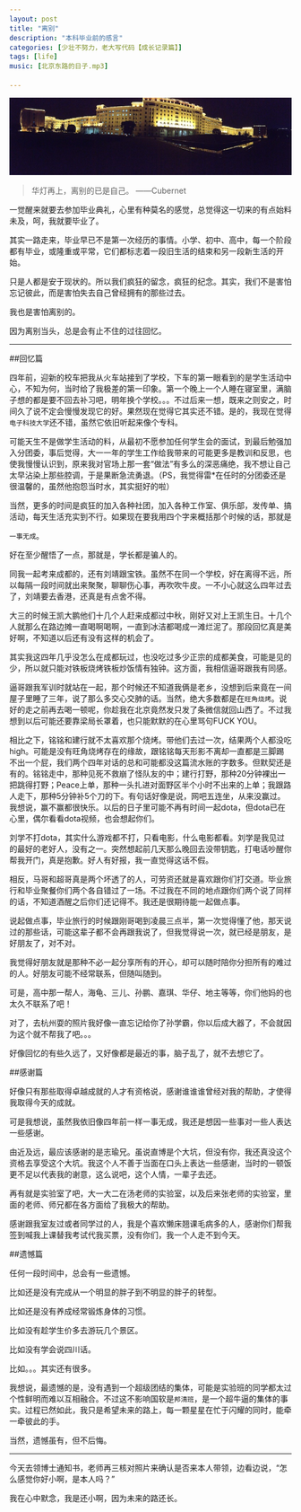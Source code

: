 ```yaml
---
layout: post
title: "离别"
description: "本科毕业前的感言"
categories: [少壮不努力，老大写代码【成长记录篇】]
tags: [life]
music: [北京东路的日子.mp3]

---
```


![image](/assets/images/2014-06-28-libie.JPG)

>华灯再上，离别的已是自己。 ——Cubernet

一觉醒来就要去参加毕业典礼，心里有种莫名的感觉，总觉得这一切来的有点始料未及，呵，我就要毕业了。

其实一路走来，毕业早已不是第一次经历的事情。小学、初中、高中，每一个阶段都有毕业，或隆重或平常，它们都标志着一段旧生活的结束和另一段新生活的开始。

只是人都是安于现状的。所以我们疯狂的留念，疯狂的纪念。其实，我们不是害怕忘记彼此，而是害怕失去自己曾经拥有的那些过去。

我也是害怕离别的。

因为离别当头，总是会有止不住的过往回忆。

<!-- more -->

---

##回忆篇

四年前，迎新的校车把我从火车站接到了学校，下车的第一眼看到的是学生活动中心，不知为何，当时给了我极差的第一印象。第一个晚上一个人睡在寝室里，满脑子想的都是要不回去补习吧，明年换个学校。。。不过后来一想，既来之则安之，时间久了说不定会慢慢发现它的好。果然现在觉得它其实还不错。是的，我现在觉得`电子科技大学`还不错，虽然它依旧听起来像个专科。

可能天生不是做学生活动的料，从最初不愿参加任何学生会的面试，到最后勉强加入分团委，事后觉得，大一一年的学生工作给我带来的可能更多是教训和反思，也使我慢慢认识到，原来我对官场上那一套“做法”有多么的深恶痛绝，我不想让自己太早沾染上那些腔调，于是果断急流勇退。（PS，我觉得雷*在任时的分团委还是很温馨的，虽然他抱怨当时水，其实挺好的啦）

当然，更多的时间是疯狂的加入各种社团，加入各种工作室、俱乐部，发传单、搞活动，每天生活充实到不行。如果现在要我用四个字来概括那个时候的话，那就是

`一事无成`。

好在至少醒悟了一点，那就是，学长都是骗人的。

同我一起考来成都的，还有刘靖跟宝铁。虽然不在同一个学校，好在离得不远，所以每隔一段时间就出来聚聚，聊聊伤心事，再吹吹牛皮。一不小心就这么四年过去了，刘靖要去香港，还真是有点舍不得。

大三的时候王凯大鹏他们十几个人赶来成都过中秋，刚好又对上王凯生日。十几个人就那么在路边摊一直喝啊喝啊，一直到冰洁都喝成一滩烂泥了。那段回忆真是美好啊，不知道以后还有没有这样的机会了。

其实我这四年几乎没怎么在成都玩过，也没吃过多少正宗的成都美食，可能是见的少，所以就只能对铁板烧烤铁板炒饭情有独钟。这方面，我相信逼哥跟我有同感。

逼哥跟我军训时就站在一起，那个时候还不知道我俩是老乡，没想到后来竟在一间屋子里睡了三年，说了那么多交心交肺的话。当然，绝大多数都是在`旺角烧烤`。说好的走之前再去喝一顿呢，你趁我在北京竟然发只发了条微信就回山西了。不过我想到以后可能还要靠梁局长罩着，也只能默默的在心里骂句FUCK YOU。

相比之下，铭铭和建行就不太喜欢那个烧烤。带他们去过一次，结果两个人都没吃high。可能是没有旺角烧烤存在的缘故，跟铭铭每天形影不离却一直都是三脚踢不出一个屁，我们两个四年对话的总和可能都没这篇流水账的字数多。但默契还是有的。铭铭走中，那种见死不救崩了怪队友的中；建行打野，那种20分钟裸出一把跳得打野；Peace上单，那种一头扎进对面野区半个小时不出来的上单；我跟路人走下，那种5分钟补5个刀的下。有句话好像是说，网吧五连坐，从来没赢过。我想说，赢不赢都很快乐。以后的日子里可能不再有时间一起dota，但dota已在心里，偶尔看看dota视频，也会想起你们。

刘学不打dota，其实什么游戏都不打，只看电影，什么电影都看。刘学是我见过的最好的老好人，没有之一。突然想起前几天那么晚回去没带钥匙，打电话吵醒你帮我开门，真是抱歉。好人有好报，我一直觉得这话不假。

相反，马哥和超哥真是两个坏透了的人，可劳资还就是喜欢跟你们打交道。毕业旅行和毕业聚餐你们两个各自错过了一场。不过我在不同的地点跟你们两个说了同样的话，不知道酒醒之后你们还记得不。我还是很期待能一起做点事。

说起做点事，毕业旅行的时候跟刚哥喝到凌晨三点半，第一次觉得懂了他，那天说过的那些话，可能这辈子都不会再跟我说了，但我觉得说一次，就已经是朋友，是好朋友了，对不对。

我觉得好朋友就是那种不必一起分享所有的开心，却可以随时陪你分担所有的难过的人。好朋友可能不经常联系，但随叫随到。

可是，高中那一帮人，海龟、三儿、孙鹏、嘉琪、华仔、地主等等，你们他妈的也太久不联系了吧！

对了，去杭州耍的照片我好像一直忘记给你了孙学霸，你以后成大器了，不会就因为这个就不帮我了吧。。。

好像回忆的有些久远了，又好像都是最近的事，脑子乱了，就不去想它了。

##感谢篇

好像只有那些取得卓越成就的人才有资格说，感谢谁谁谁曾经对我的帮助，才使得我取得今天的成就。

可是我想说，虽然我依旧像四年前一样一事无成，我还是想因一些事对一些人表达一些感谢。

由近及远，最应该感谢的是志瑜兄。虽说直博是个大坑，但没有你，我还真没这个资格去享受这个大坑。我这个人不善于当面在口头上表达一些感谢，当时的一顿饭更不足以代表我的谢意，这么说吧，这个人情，一辈子去还。

再有就是实验室了吧，大一大二在汤老师的实验室，以及后来张老师的实验室，里面的老师、师兄都在各方面给了我极大的帮助。

感谢跟我室友过或者同学过的人，我是个喜欢懒床翘课毛病多的人，感谢你们帮我签到喊我上课替我考试代我买票，没有你们，我一个人走不到今天。

##遗憾篇

任何一段时间中，总会有一些遗憾。

比如还是没有完成从一个明显的胖子到不明显的胖子的转型。

比如还是没有养成经常锻炼身体的习惯。

比如没有趁学生价多去游玩几个景区。

比如没有学会说四川话。

比如。。。其实还有很多。

我想说，最遗憾的是，没有遇到一个超级团结的集体，可能是实验班的同学都太过个性鲜明而难以互相融合。不过这不影响国软是`邦清班`，是一个超牛逼的集体的事实。过程已然如此，我只是希望未来的路上，每一颗星星在忙于闪耀的同时，能牵一牵彼此的手。

当然，遗憾虽有，但不后悔。

---

今天去领博士通知书，老师再三核对照片来确认是否来本人带领，边看边说，“怎么感觉你好小啊，是本人吗？”

我在心中默念，我是还小啊，因为未来的路还长。

